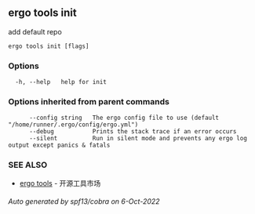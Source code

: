 ## ergo tools init

add default repo

```
ergo tools init [flags]
```

### Options

```
  -h, --help   help for init
```

### Options inherited from parent commands

```
      --config string   The ergo config file to use (default "/home/runner/.ergo/config/ergo.yml")
      --debug           Prints the stack trace if an error occurs
      --silent          Run in silent mode and prevents any ergo log output except panics & fatals
```

### SEE ALSO

* [ergo tools](ergo_tools.md)	 - 开源工具市场

###### Auto generated by spf13/cobra on 6-Oct-2022
